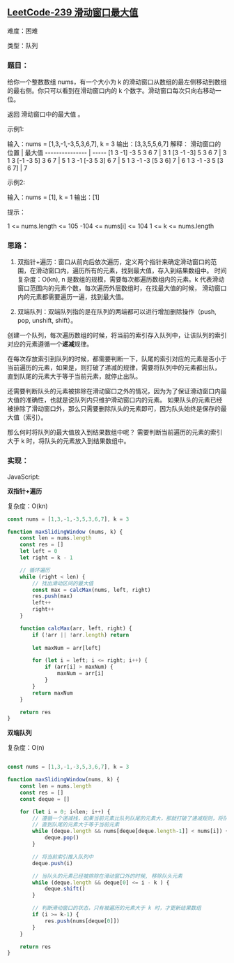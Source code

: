 ## [LeetCode-239 滑动窗口最大值](https://xleetcode.cn/problems/sliding-window-maximum/)

难度：困难

类型：队列


### 题目：

给你一个整数数组 nums，有一个大小为 k 的滑动窗口从数组的最左侧移动到数组的最右侧。你只可以看到在滑动窗口内的 k 个数字。滑动窗口每次只向右移动一位。

返回 滑动窗口中的最大值 。


示例1:

输入：nums = [1,3,-1,-3,5,3,6,7], k = 3
输出：[3,3,5,5,6,7]
解释：
滑动窗口的位置                   | 最大值
---------------                | -----
[1  3  -1] -3  5  3  6  7      | 3
 1 [3  -1  -3] 5  3  6  7      | 3
 1  3 [-1  -3  5] 3  6  7      | 5
 1  3  -1 [-3  5  3] 6  7      | 5
 1  3  -1  -3 [5  3  6] 7      | 6
 1  3  -1  -3  5 [3  6  7]     | 7


示例2: 

输入：nums = [1], k = 1
输出：[1]

提示：

1 <= nums.length <= 105
-104 <= nums[i] <= 104
1 <= k <= nums.length



### 思路：

1. 双指针+遍历：窗口从前向后依次遍历，定义两个指针来确定滑动窗口的范围，在滑动窗口内，遍历所有的元素，找到最大值，存入到结果数组中。
时间复杂度：O(kn), n 是数组的规模，需要每次都遍历数组内的元素。k 代表滑动窗口范围内的元素个数，每次遍历外层数组时，在找最大值的时候，
滑动窗口内的元素都需要遍历一遍，找到最大值。

2. 双端队列：双端队列指的是在队列的两端都可以进行增加删除操作（push, pop, unshift, shift）。

创建一个队列，每次遍历数组的时候，将当前的索引存入队列中，让该队列的索引对应的元素遵循一个**递减**规律。

在每次存放索引到队列的时候，都需要判断一下，队尾的索引对应的元素是否小于当前遍历的元素，如果是，则打破了递减的规律，需要将队列中的元素都出队，
直到队尾的元素大于等于当前元素，就停止出队。


还需要判断队头的元素被排除在滑动窗口之外的情况，因为为了保证滑动窗口内最大值的准确性，也就是说队列内只维护滑动窗口内的元素。
如果队头的元素已经被排除了滑动窗口外，那么只需要删除队头的元素即可，因为队头始终是保存的最大值（索引）。


那么何时将队列的最大值放入到结果数组中呢？
需要判断当前遍历的元素的索引大于 k 时，将队头的元素放入到结果数组中。


### 实现：

JavaScript:

**双指针+遍历** 

复杂度：O(kn)

```js
const nums = [1,3,-1,-3,5,3,6,7], k = 3

function maxSlidingWindow (nums, k) {
    const len = nums.length
    const res = []
    let left = 0
    let right = k - 1

    // 循环遍历
    while (right < len) {
        // 找出滑动区间的最大值
        const max = calcMax(nums, left, right)
        res.push(max)
        left++
        right++
    }

    function calcMax(arr, left, right) {
        if (!arr || !arr.length) return 
        
        let maxNum = arr[left]

        for (let i = left; i <= right; i++) {
            if (arr[i] > maxNum) {
                maxNum = arr[i]
            }
        }
        return maxNum
    }

    return res
}

```



**双端队列**

复杂度：O(n)

```js

const nums = [1,3,-1,-3,5,3,6,7], k = 3

function maxSlidingWindow(nums, k) {
    const len = nums.length
    const res = []
    const deque = []

    for (let i = 0; i<len; i++) {
        // 遵循一个递减栈，如果当前元素比队列队尾的元素大，那就打破了递减规则，将队尾的元素出队，
        // 直到队尾的元素大于等于当前元素
        while (deque.length && nums[deque[deque.length-1]] < nums[i]) {
            deque.pop()
        }

        // 将当前索引推入队列中
        deque.push(i)

        // 当队头的元素已经被排除在滑动窗口外的时候, 移除队头元素
        while (deque.length && deque[0] <= i - k ) {
            deque.shift()
        }

        // 判断滑动窗口的状态，只有被遍历的元素大于 k 时，才更新结果数组
        if (i >= k-1) {
            res.push(nums[deque[0]])
        }
    }

    return res
}

```